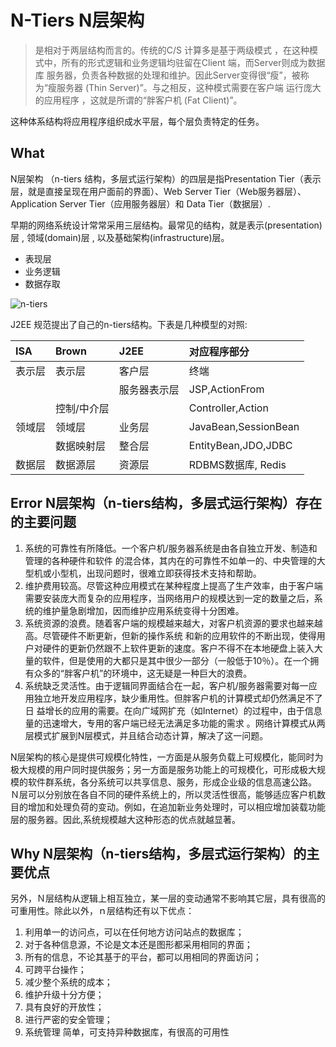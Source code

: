 # N-Tiers N层架构

> 是相对于两层结构而言的。传统的C/S 计算多是基于两级模式 ，在这种模式中，所有的形式逻辑和业务逻辑均驻留在Client 端，而Server则成为数据库 服务器，负责各种数据的处理和维护。因此Server变得很“瘦”，被称为“瘦服务器 (Thin Server)”。与之相反，这种模式需要在客户端 运行庞大的应用程序 ，这就是所谓的“胖客户机 (Fat Client)”。

这种体系结构将应用程序组织成水平层，每个层负责特定的任务。

## What

N层架构 （n-tiers 结构，多层式运行架构）的四层是指Presentation Tier（表示层，就是直接呈现在用户面前的界面）、Web Server Tier（Web服务器层）、 Application Server Tier（应用服务器层）和 Data Tier（数据层）.

早期的网络系统设计常常采用三层结构。最常见的结构，就是表示(presentation)层 , 领域(domain)层 , 以及基础架构(infrastructure)层。

- 表现层
- 业务逻辑
- 数据存取

![n-tiers](https://pic3.zhimg.com/80/v2-b5839c53d542d7de46c2a3da5d9e61ae_720w.webp)

J2EE 规范提出了自己的n-tiers结构。下表是几种模型的对照:

|ISA|Brown|J2EE|对应程序部分|
|:---|:---|:---|:---|
|表示层|表示层|客户层|终端|
|||服务器表示层|JSP,ActionFrom|
||控制/中介层||Controller,Action|
|领域层|领域层|业务层|JavaBean,SessionBean|
||数据映射层|整合层|EntityBean,JDO,JDBC|
|数据层|数据源层|资源层|RDBMS数据库, Redis|

## Error N层架构（n-tiers结构，多层式运行架构）存在的主要问题 

1. 系统的可靠性有所降低。一个客户机/服务器系统是由各自独立开发、制造和管理的各种硬件和软件 的混合体，其内在的可靠性不如单一的、中央管理的大型机或小型机，出现问题时，很难立即获得技术支持和帮助。 
2. 维护费用较高。尽管这种应用模式在某种程度上提高了生产效率，由于客户端需要安装庞大而复杂的应用程序，当网络用户的规模达到一定的数量之后，系统的维护量急剧增加，因而维护应用系统变得十分困难。 
3. 系统资源的浪费。随着客户端的规模越来越大，对客户机资源的要求也越来越高。尽管硬件不断更新，但新的操作系统 和新的应用软件的不断出现，使得用户对硬件的更新仍然跟不上软件更新的速度。客户不得不在本地硬盘上装入大量的软件，但是使用的大都只是其中很少一部分（一般低于10％）。在一个拥有众多的“胖客户机”的环境中，这无疑是一种巨大的浪费。 
4. 系统缺乏灵活性。由于逻辑同界面结合在一起，客户机/服务器需要对每一应用独立地开发应用程序，缺少重用性。但胖客户机的计算模式却仍然满足不了日 益增长的应用的需要。在向广域网扩充（如Internet）的过程中，由于信息量的迅速增大，专用的客户端已经无法满足多功能的需求 。网络计算模式从两层模式扩展到N层模式，并且结合动态计算，解决了这一问题。 

N层架构的核心是提供可规模化特性，一方面是从服务负载上可规模化，能同时为极大规模的用户同时提供服务；另一方面是服务功能上的可规模化，可形成极大规 模的软件群系统，各分系统可以共享信息、服务，形成企业级的信息高速公路。 Ｎ层可以分别放在各自不同的硬件系统上的，所以灵活性很高，能够适应客户机数目的增加和处理负荷的变动。例如，在追加新业务处理时，可以相应增加装载功能 层的服务器。因此,系统规模越大这种形态的优点就越显著。

## Why N层架构（n-tiers结构，多层式运行架构）的主要优点

另外，Ｎ层结构从逻辑上相互独立，某一层的变动通常不影响其它层，具有很高的可重用性。除此以外，ｎ层结构还有以下优点：

1. 利用单一的访问点，可以在任何地方访问站点的数据库； 
2. 对于各种信息源，不论是文本还是图形都采用相同的界面； 
3. 所有的信息，不论其基于的平台，都可以用相同的界面访问； 
4. 可跨平台操作； 
5. 减少整个系统的成本； 
6. 维护升级十分方便； 
7. 具有良好的开放性； 
8. 进行严密的安全管理； 
9. 系统管理 简单，可支持异种数据库，有很高的可用性

